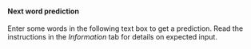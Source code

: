 #### Next word prediction

Enter some words in the following text box to get a prediction.
Read the instructions in the _Information_ tab for details on expected input.
